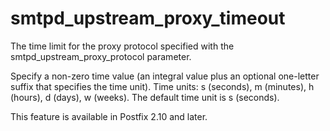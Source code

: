 # smtpd_upstream_proxy_timeout 

 The time limit for the proxy protocol specified with the
smtpd_upstream_proxy_protocol parameter. 

 Specify a non-zero time value (an integral value plus an optional
one-letter suffix that specifies the time unit).  Time units: s
(seconds), m (minutes), h (hours), d (days), w (weeks).
The default time unit is s (seconds).  

 This feature is available in Postfix 2.10 and later.  


